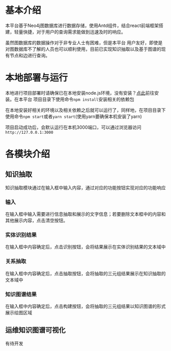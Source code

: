 # 基本介绍
本平台基于Neo4j图数据库进行数据存储，使用Antd组件，结合react前端框架搭建，轻量快捷，对于用户的查询需求能做到迅速及时的响应。
          
          
虽然图数据库的数据操作对于非专业人士有困难，但是本平台
用户友好，即使是对图数据库不了解的人员也可以顺利使用，目前已实现知识抽取以及基于图谱的现有节点和边进行查询。
          
# 本地部署与运行
          
本地进行项目部署时请确保已在本地安装node.js环境，没有安装？<a href='http://nodejs.cn/'>点此</a>前往安装。在本平台
              项目目录下使用命令`npm install`安装相关的依赖包
          
在本地安装好相关的环境以及相关依赖之后就可以运行了，同样地，在项目目录下使用命令`npm start`或者`yarn start`(使用yarn要确保本机安装了yarn)
          
          
项目启动成功后，会默认运行在本机3000端口，可以通过浏览器访问`http://127.0.0.1:3000`
          
<Divider />

# 各模块介绍
##  知识抽取
          
知识抽取模块通过在输入框中输入内容，通过对应的功能按钮实现对应的功能响应
          

### 输入
          
在输入框中输入需要进行信息抽取和展示的文字信息；若要删除文本框中的内容和其他展示内容，点击清空按钮。
          
### 实体识别结果
          
在输入框中内容确定后，点击识别按钮，会将结果展示在实体识别结果的文本域中
          
### 关系抽取
          
在输入框中内容确定后，点击抽取按钮，会将抽取的三元组结果展示在知识抽取的文本域中
          
### 知识图谱结果
在输入框中内容确定后，点击构建按钮，会将抽取的三元组结果以知识图谱的形式展示绘图区域
          
        
          
          
## 运维知识图谱可视化
          
有待开发
          